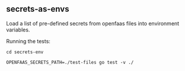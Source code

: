 ## secrets-as-envs

Load a list of pre-defined secrets from openfaas files into environment variables.

Running the tests:

```
cd secrets-env

OPENFAAS_SECRETS_PATH=./test-files go test -v ./
```